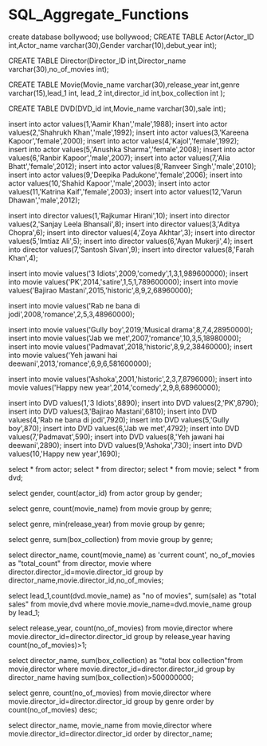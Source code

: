 # SQL_Aggregate_Functions

create database bollywood;
use bollywood;
CREATE TABLE Actor(Actor_ID int,Actor_name varchar(30),Gender varchar(10),debut_year int);

CREATE TABLE Director(Director_ID int,Director_name varchar(30),no_of_movies int);

CREATE TABLE Movie(Movie_name varchar(30),release_year int,genre varchar(15),lead_1 int,
lead_2 int,director_id int,box_collection int );

CREATE TABLE DVD(DVD_id int,Movie_name varchar(30),sale int);

insert into actor values(1,'Aamir Khan','male',1988);
insert into actor values(2,'Shahrukh Khan','male',1992);
insert into actor values(3,'Kareena Kapoor','female',2000);
insert into actor values(4,'Kajol','female',1992);
insert into actor values(5,'Anushka Sharma','female',2008);
insert into actor values(6,'Ranbir Kapoor','male',2007);
insert into actor values(7,'Alia Bhatt','female',2012);
insert into actor values(8,'Ranveer Singh','male',2010);
insert into actor values(9,'Deepika Padukone','female',2006);
insert into actor values(10,'Shahid Kapoor','male',2003);
insert into actor values(11,'Katrina Kaif','female',2003);
insert into actor values(12,'Varun Dhawan','male',2012);



insert into director values(1,'Rajkumar Hirani',10);
insert into director values(2,'Sanjay Leela Bhansali',8);
insert into director values(3,'Aditya Chopra',6);
insert into director values(4,'Zoya Akhtar',3);
insert into director values(5,'Imtiaz Ali',5);
insert into director values(6,'Ayan Mukerji',4);
insert into director values(7,'Santosh Sivan',9);
insert into director values(8,'Farah Khan',4);


insert into movie values('3 Idiots',2009,'comedy',1,3,1,989600000);
insert into movie values('PK',2014,'satire',1,5,1,789600000);
insert into movie values('Bajirao Mastani',2015,'historic',8,9,2,68960000);

insert into movie values('Rab ne bana di jodi',2008,'romance',2,5,3,48960000);

insert into movie values('Gully boy',2019,'Musical drama',8,7,4,28950000);
insert into movie values('Jab we met',2007,'romance',10,3,5,18980000);
insert into movie values('Padmavat',2018,'historic',8,9,2,38460000);
insert into movie values('Yeh jawani hai deewani',2013,'romance',6,9,6,581600000);

insert into movie values('Ashoka',2001,'historic',2,3,7,8796000);
insert into movie values('Happy new year',2014,'comedy',2,9,8,68960000);

insert into DVD values(1,'3 Idiots',8890);
insert into DVD values(2,'PK',8790);
insert into DVD values(3,'Bajirao Mastani',6810);
insert into DVD values(4,'Rab ne bana di jodi',7920);
insert into DVD values(5,'Gully boy',870);
insert into DVD values(6,'Jab we met',4792);
insert into DVD values(7,'Padmavat',590);
insert into DVD values(8,'Yeh jawani hai deewani',2890);
insert into DVD values(9,'Ashoka',730);
insert into DVD values(10,'Happy new year',1690);

select * from actor;
select * from director;
select * from movie;
select * from dvd;

select gender, count(actor_id) from actor
group by gender;

select genre, count(movie_name) from movie
group by genre;

select genre, min(release_year) from movie
group by genre;

select genre, sum(box_collection) from movie
group by genre;
 
 select director_name, count(movie_name) as 'current count', no_of_movies as "total_count"
 from director, movie
where director.director_id=movie.director_id
 group by director_name,movie.director_id,no_of_movies;
 
 select lead_1,count(dvd.movie_name) as "no of movies", sum(sale) as "total sales"
 from movie,dvd
 where movie.movie_name=dvd.movie_name
 group by lead_1;
 
 select release_year, count(no_of_movies) from movie,director
 where movie.director_id=director.director_id
 group by release_year
 having count(no_of_movies)>1;
 
select director_name, sum(box_collection) as "total box collection"from movie,director
 where movie.director_id=director.director_id
 group by director_name
 having sum(box_collection)>500000000;
 
 select genre, count(no_of_movies) from movie,director
 where movie.director_id=director.director_id
 group by genre
 order by  count(no_of_movies) desc;
 
 
 select director_name, movie_name from movie,director
 where movie.director_id=director.director_id
 order by director_name;
